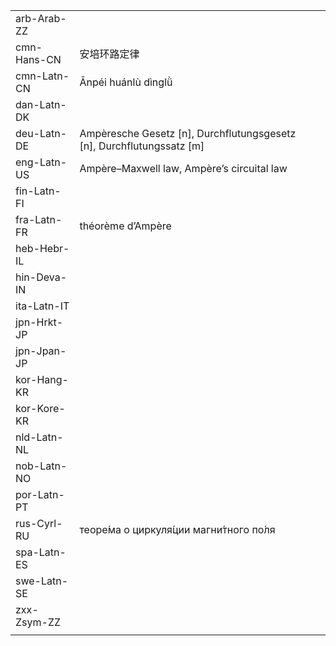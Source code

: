 | | | |
|-|-|-|
| arb-Arab-ZZ |  |  |
| cmn-Hans-CN | 安培环路定律 |  |
| cmn-Latn-CN | Ānpéi huánlù dìnglǜ |  |
| dan-Latn-DK |  |  |
| deu-Latn-DE | Ampèresche Gesetz [n], Durchflutungsgesetz [n], Durchflutungssatz [m] |  |
| eng-Latn-US | Ampère–Maxwell law, Ampère’s circuital law |  |
| fin-Latn-FI |  |  |
| fra-Latn-FR | théorème d’Ampère |  |
| heb-Hebr-IL |  |  |
| hin-Deva-IN |  |  |
| ita-Latn-IT |  |  |
| jpn-Hrkt-JP |  |  |
| jpn-Jpan-JP |  |  |
| kor-Hang-KR |  |  |
| kor-Kore-KR |  |  |
| nld-Latn-NL |  |  |
| nob-Latn-NO |  |  |
| por-Latn-PT |  |  |
| rus-Cyrl-RU | теоре́ма о циркуля́ции магни́тного по́ля |  |
| spa-Latn-ES |  |  |
| swe-Latn-SE |  |  |
| zxx-Zsym-ZZ |  |  |
|  |  |  |